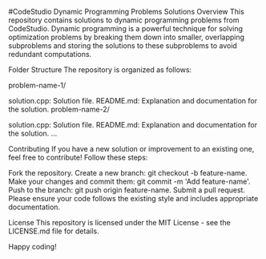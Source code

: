 #CodeStudio Dynamic Programming Problems Solutions
Overview
This repository contains solutions to dynamic programming problems from CodeStudio. Dynamic programming is a powerful technique for solving optimization problems by breaking them down into smaller, overlapping subproblems and storing the solutions to these subproblems to avoid redundant computations.

Folder Structure
The repository is organized as follows:

problem-name-1/

solution.cpp: Solution file.
README.md: Explanation and documentation for the solution.
problem-name-2/

solution.cpp: Solution file.
README.md: Explanation and documentation for the solution.
...

Contributing
If you have a new solution or improvement to an existing one, feel free to contribute! Follow these steps:

Fork the repository.
Create a new branch: git checkout -b feature-name.
Make your changes and commit them: git commit -m 'Add feature-name'.
Push to the branch: git push origin feature-name.
Submit a pull request.
Please ensure your code follows the existing style and includes appropriate documentation.

License
This repository is licensed under the MIT License - see the LICENSE.md file for details.

Happy coding!





